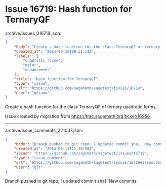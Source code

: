 # Issue 16719: Hash function for TernaryQF

archive/issues_016719.json:
```json
{
    "body": "Create a hash function for the class TernaryQF of ternary quadratic forms.\n\nIssue created by migration from https://trac.sagemath.org/ticket/16956\n\n",
    "created_at": "2014-09-10T09:51:14Z",
    "labels": [
        "quadratic forms",
        "major",
        "enhancement"
    ],
    "title": "Hash function for TernaryQF",
    "type": "issue",
    "url": "https://github.com/sagemath/sagetest/issues/16719",
    "user": "gdrama"
}
```
Create a hash function for the class TernaryQF of ternary quadratic forms.

Issue created by migration from https://trac.sagemath.org/ticket/16956





---

archive/issue_comments_221037.json:
```json
{
    "body": "Branch pushed to git repo; I updated commit sha1. New commits:",
    "created_at": "2014-09-11T11:38:58Z",
    "issue": "https://github.com/sagemath/sagetest/issues/16719",
    "type": "issue_comment",
    "url": "https://github.com/sagemath/sagetest/issues/16719#issuecomment-221037",
    "user": "git"
}
```

Branch pushed to git repo; I updated commit sha1. New commits:
